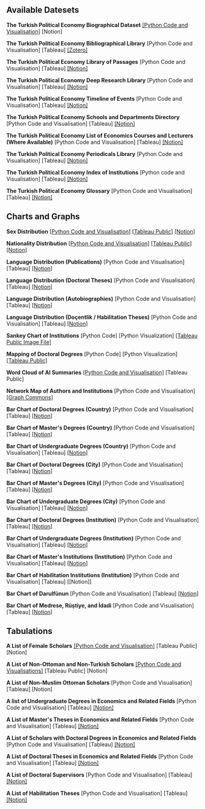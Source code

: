 ## Available Datesets
**The Turkish Political Economy Biographical Dataset**
[[Python Code and Visualisation]](https://github.com/sekerefe/TRPolEcon_Public/blob/main/jupyter_files_of_visualisations/biographical_library_info.ipynb) [Notion]

**The Turkish Political Economy Bibliographical Library** [Python Code and Visualisation] [Tableau] [[Zotero]](https://www.zotero.org/groups/4746295/the_turkish_political_economy_bibliographical_library/library)

**The Turkish Political Economy Library of Passages** [Python Code and Visualisation] [Tableau] [[Notion]](https://well-ozraraptor-5a0.notion.site/The-Turkish-Political-Economy-Library-of-Passages-198a7dbe40468094b6b2e61d33ee3ffc)

**The Turkish Political Economy Deep Research Library** [Python Code and Visualisation] [Tableau] [[Notion]](https://well-ozraraptor-5a0.notion.site/217a7dbe404680ea971fd8f53de4071a?v=217a7dbe4046805fb275000c4bc70b9b)

**The Turkish Political Economy Timeline of Events** [Python Code and Visualisation] [Tableau] [[Notion]](https://well-ozraraptor-5a0.notion.site/The-Turkish-Political-Economy-Timeline-of-Events-1a3a7dbe404680b98947e6f436875c32)

**The Turkish Political Economy Schools and Departments Directory** [Python Code and Visualisation] [Tableau] [[Notion]](https://well-ozraraptor-5a0.notion.site/The-Turkish-Political-Economy-Schools-and-Departments-Directory-1a3a7dbe4046809db39cc3bdba9adca3)

**The Turkish Political Economy List of Economics Courses and Lecturers (Where Available)** [Python Code and Visualisation] [Tableau] [[Notion]](https://well-ozraraptor-5a0.notion.site/The-Turkish-Political-Economy-List-of-Economics-Courses-and-Lecturers-Where-Available-1a3a7dbe404680c38c03e798fa0b105d)

**The Turkish Political Economy Periodicals Library** [Python Code and Visualisation] [Tableau] [[Notion]](https://well-ozraraptor-5a0.notion.site/The-Turkish-Political-Economy-Periodicals-in-Economics-1a3a7dbe404680a2aa5ed6be0316d243)

**The Turkish Political Economy Index of Institutions** [Python code and Visualisation] [Tableau] [[Notion]](https://well-ozraraptor-5a0.notion.site/The-Turkish-Political-Economy-Index-of-Institutions-1a3a7dbe4046804f934dc10808818373)

**The Turkish Political Economy Glossary** [Python Code and Visualisation] [Tableau] [[Notion]](https://well-ozraraptor-5a0.notion.site/1a3a7dbe404680dc875df646e788d6e8?v=1a3a7dbe4046813bae86000c8db9cd73)

## Charts and Graphs
**Sex Distribution** 
[[Python Code and Visualisation]](https://github.com/sekerefe/TRPolEcon_Public/blob/main/jupyter_files_of_visualisations/sex_distribution.ipynb) [[Tableau Public]](https://public.tableau.com/views/TheTurkishPoliticalEconomyDatabase-SexDistribution/TheTurkishPoliticalEconomyDatabase-SexDistribution?:language=en-US&:sid=&:redirect=auth&:display_count=n&:origin=viz_share_link) [[Notion]](https://www.notion.so/176a7dbe40468068a5abeeab46390c0b?v=017c32a7f047461aa15a122028660028&source=copy_link)

**Nationality Distribution** 
[[Python Code and Visualisation]](https://github.com/sekerefe/TRPolEcon_Public/blob/main/jupyter_files_of_visualisations/nationality_distribution.ipynb) [[Tableau Public]](https://public.tableau.com/views/TheTurkishPoliticalEconomyDatabaseWorkbook-NationalityDistribution/Dashboard1?:language=en-US&:sid=&:redirect=auth&:display_count=n&:origin=viz_share_link) [[Notion]](https://www.notion.so/17ca7dbe404680c38ec0f33ff11c781a?v=ce37c547fe314d95973eae306bcbc0f6&source=copy_link)

**Language Distribution (Publications)** [Python Code and Visualisation] [Tableau] [[Notion]](https://well-ozraraptor-5a0.notion.site/176a7dbe404680edb0c0c9436f4df552?v=05f8ed0a7f324da6ba475f228056474e)

**Language Distribution (Doctoral Theses)** [Python Code and Visualisation] [Tableau] [[Notion]](https://well-ozraraptor-5a0.notion.site/176a7dbe404680edb0c0c9436f4df552?v=176a7dbe404680a79ae4000ca3861c4f)

**Language Distribution (Autobiographies)** [Python Code and Visualisation] [Tableau] [[Notion]](https://well-ozraraptor-5a0.notion.site/176a7dbe404680edb0c0c9436f4df552?v=176a7dbe404680dfbd46000c4e9ae4d6)

**Language Distribution (Doçentlik / Habilitation Theses)** [Python Code and Visualisation] [Tableau] [[Notion]](https://well-ozraraptor-5a0.notion.site/176a7dbe404680edb0c0c9436f4df552?v=176a7dbe4046807daed2000cc032e086)

**Sankey Chart of Institutions** 
[Python Code] [Python Visualization] [[Tableau Public Image File]](https://public.tableau.com/views/SankeyChart_17518183484840/SankeyChart-TheTurkishPoliticalEconomyDatabase?:language=en-US&:sid=&:redirect=auth&:display_count=n&:origin=viz_share_link) 

**Mapping of Doctoral Degrees** 
[Python Code] [Python Visualization] [[Tableau Public]](https://public.tableau.com/views/MappingofDoctoralDegrees-TheTurkishPoliticalEconomyDatabase/Dashboard1?:language=en-US&:sid=&:redirect=auth&:display_count=n&:origin=viz_share_link)

**Word Cloud of AI Summaries** 
[[Python Code and Visualisation]](https://github.com/sekerefe/TRPolEcon_Public/blob/main/ai_word_cloud.ipynb) [Tableau Public]

**Network Map of Authors and Institutions** 
[Python Code and Visualisation] [[Graph Commons]](https://graphcommons.com/graphs/803e84ac-062d-48ec-b0f2-816fc529f01d)

**Bar Chart of Doctoral Degrees (Country)** [Python Code and Visualisation\] [Tableau] [[Notion]](https://well-ozraraptor-5a0.notion.site/176a7dbe40468061b868d07239b1bccb?v=176a7dbe40468092aa6d000c1c41c677)

**Bar Chart of Master's Degrees (Country)** [Python Code and Visualisation] [Tableau] [[Notion]](https://well-ozraraptor-5a0.notion.site/176a7dbe40468061b868d07239b1bccb?v=176a7dbe404680b28d42000ca041406a)

**Bar Chart of Undergraduate Degrees (Country)** [Python Code and Visualisation] [Tableau] [[Notion]](https://well-ozraraptor-5a0.notion.site/176a7dbe40468061b868d07239b1bccb?v=080ee5ece4734bfa9195e157617ae7c3)

**Bar Chart of Doctoral Degrees (City)** [Python Code and Visualisation\] [Tableau] [[Notion]](https://well-ozraraptor-5a0.notion.site/176a7dbe4046801c9437c02cb3e5a440?v=176a7dbe40468069ae95000c56ed3975)

**Bar Chart of Master's Degrees (City)** [Python Code and Visualisation] [Tableau] [[Notion]](https://well-ozraraptor-5a0.notion.site/176a7dbe4046801c9437c02cb3e5a440?v=176a7dbe404680378c14000cf4696873)

**Bar Chart of Undergraduate Degrees (City)** [Python Code and Visualisation] [Tableau] [[Notion]](https://well-ozraraptor-5a0.notion.site/176a7dbe4046801c9437c02cb3e5a440?v=d55b833592014d75bdd080180f58c0aa)

**Bar Chart of Doctoral Degrees (Institution)** [Python Code and Visualisation] [Tableau] [[Notion]](https://well-ozraraptor-5a0.notion.site/176a7dbe40468010b10aff97ff216daa?v=176a7dbe404680d980ac000cc3c6046d)

**Bar Chart of Undergraduate Degrees (Institution)** [Python Code and Visualisation] [Tableau] [[Notion]](https://well-ozraraptor-5a0.notion.site/176a7dbe40468010b10aff97ff216daa?v=5ce14511ac5647c8baff40c4d66bcaa7)

**Bar Chart of Master's Institutions (Institution)** [Python Code and Visualisation] [Tableau] [[Notion]](https://well-ozraraptor-5a0.notion.site/176a7dbe40468010b10aff97ff216daa?v=176a7dbe404680d1ad12000c035ae1e2)

**Bar Chart of Habilitation Institutions (Institution)** [Python Code and Visualisation] [Tableau] [[Notion]]

**Bar Chart of Darulfünun** [Python Code and Visualisation] [Tableau] [[Notion]](https://well-ozraraptor-5a0.notion.site/1dea7dbe404680179c71d62be5179fbd?v=1dea7dbe4046809e9320000c1647ccc4)

**Bar Chart of Medrese, Rüştiye, and İdadi** [Python Code and Visualisation] [Tableau] [[Notion]](https://well-ozraraptor-5a0.notion.site/1dea7dbe40468033950bc3a2103b903a?v=1dea7dbe40468047bc66000c87be9365)

## Tabulations

**A List of Female Scholars** [[Python Code and Visualisation]](https://github.com/sekerefe/TRPolEcon_Public/blob/main/jupyter_files_of_visualisations/female_authors.ipynb) [Tableau Public] [Notion]

**A List of Non-Ottoman and Non-Turkish Scholars** [[Python Code and Visualisations]](https://github.com/sekerefe/TRPolEcon_Public/blob/main/jupyter_files_of_visualisations/non-ottoman_non-turkish.ipynb) [Tableau Public] [Notion]

**A List of Non-Muslim Ottoman Scholars** [Python Code and Visualisation] [Tableau] [Notion]

**A list of Undergraduate Degrees in Economics and Related Fields** [Python Code and Visualisation] [Tableau] [[Notion]](https://well-ozraraptor-5a0.notion.site/TABLE-1-Scholars-with-Undergraduate-Degrees-e285becc73af4311a18ef1f51f2e7511)

**A List of Master's Theses in Economics and Related Fields** [Python Code and Visualisation] [Tableau] [[Notion]](https://well-ozraraptor-5a0.notion.site/TABLE-2-Scholars-with-Master-s-Degrees-38a25102cb5e4ac7ba30ce1ba19f7736)

**A List of Scholars with Doctoral Degrees in Economics and Related Fields** [Python Code and Visualisation] [Tableau] [[Notion]](https://well-ozraraptor-5a0.notion.site/TABLE-4-Scholars-with-Doctoral-Degrees-988972893214490cb4ba5d215d46c3b8)

**A List of Doctoral Theses in Economics and Related Fields** [Python Code and Visualisation] [Tableau] [[Notion]](https://well-ozraraptor-5a0.notion.site/TABLE-5-Doctoral-Thesis-Titles-f8f1df968e1c4f9daec40b2cecf2da57)

**A List of Doctoral Supervisors** [Python Code and Visualisation] [Tableau] [[Notion]](https://well-ozraraptor-5a0.notion.site/TABLE-6-Doctoral-Supervisors-9442d4156e1b4c059ad9f8a459078e4a)

**A List of Habilitation Theses** [Python Code and Visualisation] [Tableau] [[Notion]](https://well-ozraraptor-5a0.notion.site/TABLE-7-Scholars-with-Do-entlik-Habilitation-a4199a6a923942cea418a9c32ac472de)